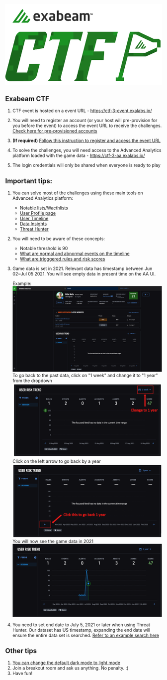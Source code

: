 
![](./Images/ctf_logo.png)
## Exabeam CTF

1. CTF event is hosted on a event URL - https://ctf-3-event.exalabs.io/

2. You will need to register an account (or your host will pre-provision for you before the event) to access the event URL to receive the challenges. [Check here for pre-provisioned accounts](./participants.csv)

3. **(If required)** [Follow this instruction to register and access the event URL](./HowTo/registration.md)

4. To solve the challenges, you will need access to the Advanced Analytics platform loaded with the game data - https://ctf-3-aa.exalabs.io/

5. The login credentials will only be shared when everyone is ready to play 

## Important tips:

1. You can solve most of the challenges using these main tools on Advanced Analytics platform:
	* [Notable lists/Wacthlists](./WhatIs/notable_lists&watchlists.md)
	* [User Profile page](./WhatIs/user_profile.md)
	* [User Timeline](./WhatIs/timeline.md)
	* [Data Insights](./WhatIs/data_insights.md)
	* [Threat Hunter](./WhatIs/threat_hunter.md)

2. You will need to be aware of these concepts:
	* Notable threshold is 90
	* [What are normal and abnormal events on the timeline](./WhatIs/timeline.md)
	* [What are trigggered rules and risk scores](./WhatIs/timeline.md)

3. Game data is set in 2021. Relevant data has timestamp between Jun 02~Jul 05 2021. You will see empty data in present time on the AA UI.

	Example:
	![](./Images/empty.png)
	To go back to the past data, click on "1 week" and change it to "1 year" from the dropdown
	![](./Images/change_period.png)
	Click on the left arrow to go back by a year
	![](./Images/goback.png)
	You will now see the game data in 2021
	![](./Images/game_data.png)
	
4. You need to set end date to July 5, 2021 or later when using Threat Hunter. Our dataset has US timestamp, expanding the end date will ensure the entire data set is searched. [Refer to an example search here](./WhatIs/threat_hunter.md#an-example-search)


## Other tips

1. [You can change the default dark mode to light mode](./HowTo/color_mode.md)
2. Join a breakout room and ask us anything. No penalty. :)
3. Have fun!


